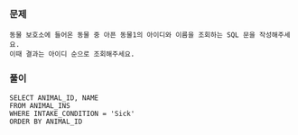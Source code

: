 ### 문제
```
동물 보호소에 들어온 동물 중 아픈 동물1의 아이디와 이름을 조회하는 SQL 문을 작성해주세요. 
이때 결과는 아이디 순으로 조회해주세요.
```

### 풀이
```mysql
SELECT ANIMAL_ID, NAME
FROM ANIMAL_INS 
WHERE INTAKE_CONDITION = 'Sick'
ORDER BY ANIMAL_ID
```
